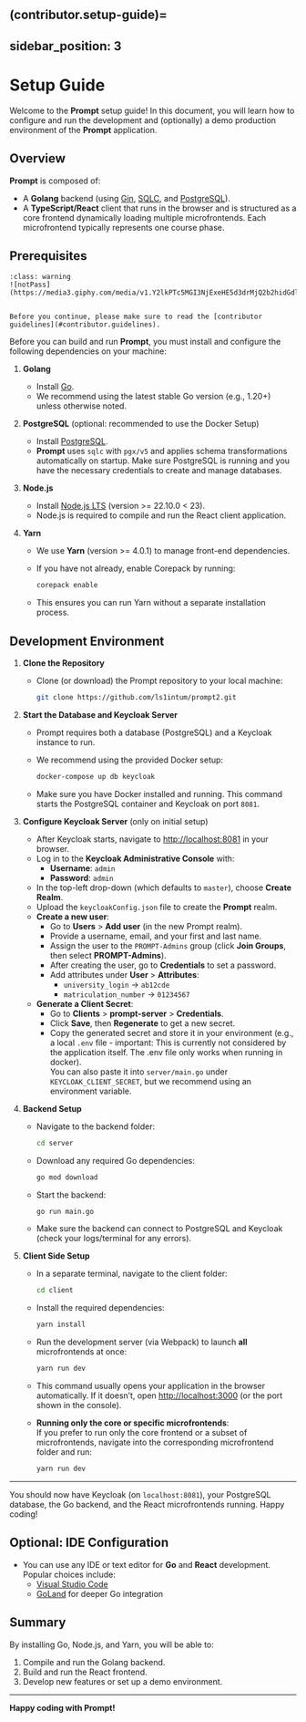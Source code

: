 (contributor.setup-guide)=
---
sidebar_position: 3
---

# Setup Guide

Welcome to the **Prompt** setup guide! In this document, you will learn how to configure and run the development and (optionally) a demo production environment of the **Prompt** application.

## Overview

**Prompt** is composed of:

- A **Golang** backend (using [Gin](https://gin-gonic.com/), [SQLC](https://docs.sqlc.dev/), and [PostgreSQL](https://www.postgresql.org/)).
- A **TypeScript/React** client that runs in the browser and is structured as a core frontend dynamically loading multiple microfrontends. Each microfrontend typically represents one course phase.

## Prerequisites

```{admonition} Read the Contributor Guidelines
:class: warning
![notPass](https://media3.giphy.com/media/v1.Y2lkPTc5MGI3NjExeHE5d3drMjQ2b2hidGdlYzM3azcyanhvZnZpNWF6bGl4cGdidGhvdCZlcD12MV9pbnRlcm5hbF9naWZfYnlfaWQmY3Q9Zw/xULW8MYvpNOfMXfDH2/giphy.gif)


Before you continue, please make sure to read the [contributor guidelines](#contributor.guidelines).
```

Before you can build and run **Prompt**, you must install and configure the following dependencies on your machine:

1. **Golang**  
   - Install [Go](https://go.dev/doc/install).  
   - We recommend using the latest stable Go version (e.g., 1.20+) unless otherwise noted.

2. **PostgreSQL** (optional: recommended to use the Docker Setup)
   - Install [PostgreSQL](https://www.postgresql.org/download/).  
   - **Prompt** uses `sqlc` with `pgx/v5` and applies schema transformations automatically on startup. Make sure PostgreSQL is running and you have the necessary credentials to create and manage databases.

3. **Node.js**  
   - Install [Node.js LTS](https://nodejs.org/en) (version >= 22.10.0 < 23).  
   - Node.js is required to compile and run the React client application.

4. **Yarn**  
   - We use **Yarn** (version >= 4.0.1) to manage front-end dependencies.  
   - If you have not already, enable Corepack by running:

     ```bash
     corepack enable
     ```

   - This ensures you can run Yarn without a separate installation process.

## Development Environment

1. **Clone the Repository**  
   - Clone (or download) the Prompt repository to your local machine:

     ```bash
     git clone https://github.com/ls1intum/prompt2.git
     ```

2. **Start the Database and Keycloak Server**
   - Prompt requires both a database (PostgreSQL) and a Keycloak instance to run.
   - We recommend using the provided Docker setup:

     ```bash
     docker-compose up db keycloak
     ```

   - Make sure you have Docker installed and running. This command starts the PostgreSQL container and Keycloak on port `8081`.

3. **Configure Keycloak Server** (only on initial setup)
   - After Keycloak starts, navigate to [http://localhost:8081](http://localhost:8081) in your browser.
   - Log in to the **Keycloak Administrative Console** with:
     - **Username**: `admin`
     - **Password**: `admin`
   - In the top-left drop-down (which defaults to `master`), choose **Create Realm**.
   - Upload the `keycloakConfig.json` file to create the **Prompt** realm.
   - **Create a new user**:
     - Go to **Users** > **Add user** (in the new Prompt realm).
     - Provide a username, email, and your first and last name.
     - Assign the user to the `PROMPT-Admins` group (click **Join Groups**, then select **PROMPT-Admins**).
     - After creating the user, go to **Credentials** to set a password.
     - Add attributes under **User** > **Attributes**:
       - `university_login` → `ab12cde`
       - `matriculation_number` → `01234567`
   - **Generate a Client Secret**:
     - Go to **Clients** > **prompt-server** > **Credentials**.
     - Click **Save**, then **Regenerate** to get a new secret.
     - Copy the generated secret and store it in your environment (e.g., a local `.env` file - important: This is currently not considered by the application itself. The .env file only works when running in docker).  
       You can also paste it into `server/main.go` under `KEYCLOAK_CLIENT_SECRET`, but we recommend using an environment variable.

4. **Backend Setup**  
   - Navigate to the backend folder:

     ```bash
     cd server
     ```

   - Download any required Go dependencies:

     ```bash
     go mod download
     ```

   - Start the backend:

     ```bash
     go run main.go
     ```

   - Make sure the backend can connect to PostgreSQL and Keycloak (check your logs/terminal for any errors).

5. **Client Side Setup**  
   - In a separate terminal, navigate to the client folder:

     ```bash
     cd client
     ```

   - Install the required dependencies:

     ```bash
     yarn install
     ```

   - Run the development server (via Webpack) to launch **all** microfrontends at once:

     ```bash
     yarn run dev
     ```

   - This command usually opens your application in the browser automatically. If it doesn’t, open [http://localhost:3000](http://localhost:3000) (or the port shown in the console).

   - **Running only the core or specific microfrontends**:  
     If you prefer to run only the core frontend or a subset of microfrontends, navigate into the corresponding microfrontend folder and run:

     ```bash
     yarn run dev
     ```

---

You should now have Keycloak (on `localhost:8081`), your PostgreSQL database, the Go backend, and the React microfrontends running. Happy coding!

## Optional: IDE Configuration

- You can use any IDE or text editor for **Go** and **React** development. Popular choices include:
  - [Visual Studio Code](https://code.visualstudio.com/)  
  - [GoLand](https://www.jetbrains.com/go/) for deeper Go integration

## Summary

By installing Go, Node.js, and Yarn, you will be able to:

1. Compile and run the Golang backend.
2. Build and run the React frontend.
3. Develop new features or set up a demo environment.

---

**Happy coding with Prompt!**
